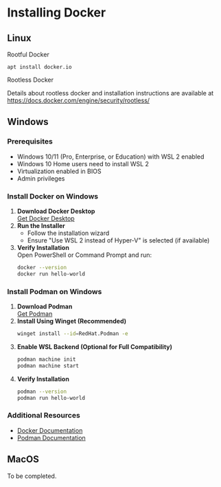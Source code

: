 # Installing Docker

## Linux

Rootful Docker

	apt install docker.io

Rootless Docker

Details about rootless docker and installation instructions are available at https://docs.docker.com/engine/security/rootless/

## Windows

### Prerequisites
- Windows 10/11 (Pro, Enterprise, or Education) with WSL 2 enabled
- Windows 10 Home users need to install WSL 2
- Virtualization enabled in BIOS
- Admin privileges

### Install Docker on Windows
1. **Download Docker Desktop**  
   [Get Docker Desktop](https://www.docker.com/products/docker-desktop/)
2. **Run the Installer**  
   - Follow the installation wizard
   - Ensure "Use WSL 2 instead of Hyper-V" is selected (if available)
3. **Verify Installation**  
   Open PowerShell or Command Prompt and run:
   ```sh
   docker --version
   docker run hello-world
   ```

### Install Podman on Windows
1. **Download Podman**  
   [Get Podman](https://podman.io/getting-started/installation)
2. **Install Using Winget (Recommended)**  
   ```sh
   winget install --id=RedHat.Podman -e
   ```
3. **Enable WSL Backend (Optional for Full Compatibility)**  
   ```sh
   podman machine init
   podman machine start
   ```
4. **Verify Installation**  
   ```sh
   podman --version
   podman run hello-world
   ```

### Additional Resources
- [Docker Documentation](https://docs.docker.com/desktop/install/windows-install/)
- [Podman Documentation](https://podman.io/)

## MacOS

To be completed.
